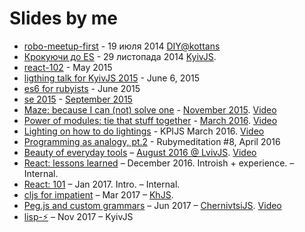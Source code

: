---
---
Slides by me
============

+ [robo-meetup-first](robo-meetup-first) - 19 июля 2014 [DIY@kottans](http://kottans.org/diy)
+ [Крокуючи до ES](https://docs.google.com/presentation/d/1rXJk8ZqBex2aP830gGP8bKxElvAgjQIJIiJ61GPOJI4/edit) - 29 листопада 2014  [KyivJS](http://kyivjs.org.ua/).
+ [react-102](react-102) - May 2015
+ [ligthing talk for KyivJS 2015](kyiv-js-june-15) - June 6, 2015
+ [es6 for rubyists](es6-for-rubyists) - June 2015
+ [se 2015](seconf2015) - [September 2015](http://seconf.org.ua/en/)
+ [Maze: because I can (not) solve one](kharkiv-js-november-15) - [November 2015](http://kharkivjs.org/). [Video](https://www.youtube.com/watch?v=jhuAJoBg7js)
+ [Power of modules: tie that stuff together](kpi-js-march-16) - [March 2016](https://www.facebook.com/events/1034708533237733/permalink/1043784235663496/). [Video](https://www.youtube.com/watch?v=4MErkKAZIIw)
+ [Lighting on how to do lightings](how-to-slides) - KPIJS March 2016. [Video](https://www.youtube.com/watch?v=VQylfyW3Qac)
+ [Programming as analogy, pt.2](rubymeditation-april-16) - Rubymeditation #8, April 2016
+ [Beauty of everyday tools](lviv-js-august-2016) – [August 2016 @ LvivJS](http://www.lvivjs.org.ua/). [Video](https://youtu.be/79J28-59XFo)
+ [React: lessons learned](react-lessons-learned) – December 2016. Introish + experience.  – Internal.
+ [React: 101](react-101) – Jan 2017. Intro. – Internal.
+ [cljs for impatient](cljs-for-impatient) – Mar 2017 – [KhJS](http://khjs.org/).
+ [Peg.js and custom grammars](che-parser) – Jun 2017 – [ChernivtsiJS](http://chernivtsi.js.org). [Video](https://youtu.be/N5b1PhV5uXM)
+ [lisp-⚡️](lisp-⚡️) – Nov 2017 – KyivJS